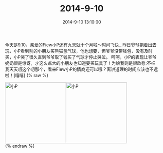 ﻿---
title: "2014-9-10"
date: 2014-9-10 13:10:00
tags:
categories: 妈妈
---
今天是9.10，亲爱的Fiew小P还有九天就十个月啦～时间飞快...昨日爷爷抱着出去玩，小P看到别的小朋友买熊猫氢气球，他也想要，但爷爷没带钱包，没有及时买，小P哭了很久直到爷爷取了钱买了气球才停止哭泣。
呵呵，小P的表现让爷爷奶奶很是惊讶，才这么点大的小朋友也知道要买玩具了！为娘我则是很欣慰:不枉我天天叨这个叨那个，看来Fiew小P的情商还可以哦？离讲道理的时间应该也不远啦！[嘻嘻]
{% raw %}
<div style="width:500 px">
<div style="float:left; width:100 px"><img src="/images/微信图片_20171010172429.jpg" width="200" alt="小P"></div>
<div style="float:left; width:100 px"><img src="/images/微信图片_20171010172444.jpg" width="200" alt="小P"></div>
<div style="clear:both"></div>
</div>
{% endraw %}